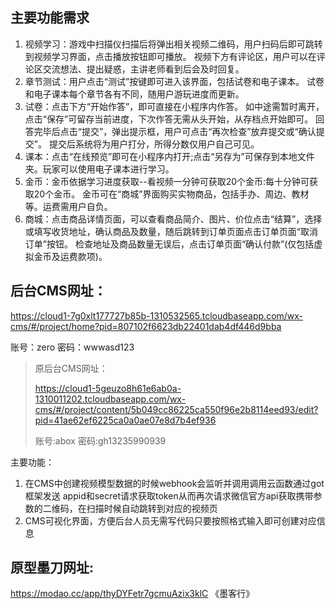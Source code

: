 ## 主要功能需求

1. 视频学习：游戏中扫描仪扫描后将弹出相关视频二维码，用户扫码后即可跳转到视频学习界面，点击播放按钮即可播放。
   视频下方有评论区，用户可以在评论区交流想法、提出疑惑，主讲老师看到后会及时回复。
2. 章节测试：用户点击“测试”按键即可进入该界面，包括试卷和电子课本。
   试卷和电子课本每个章节各有不同，随用户游玩进度而更新。
3. 试卷：点击下方“开始作答”，即可直接在小程序内作答。
   如中途需暂时离开，点击“保存”可留存当前进度，下次作答无需从头开始，从存档点开始即可。
   回答完毕后点击“提交”，弹出提示框，用户可点击“再次检查”放弃提交或“确认提交”。
   提交后系统将为用户打分，所得分数仅用户自己可见。
4. 课本：点击“在线预览”即可在小程序内打开;点击“另存为”可保存到本地文件夹。玩家可以使用电子课本进行学习。
5. 金币：金币依据学习进度获取--看视频一分钟可获取20个金币:每十分钟可获取20个金币。
   金币可在“商城”界面购买实物商品，包括手办、周边、教材等。运费需用户自负。
6. 商城：点击商品详情页面，可以查看商品简介、图片、价位点击“结算”，选择或填写收货地址，确认商品及数量，随后跳转到订单页面点击订单页面“取消订单”按钮。
   检查地址及商品数量无误后，点击订单页面“确认付款”(仅包括虚拟金币及运费款项)。



## 后台CMS网址：

https://cloud1-7g0xlt177727b85b-1310532565.tcloudbaseapp.com/wx-cms/#/project/home?pid=807102f6623db22401dab4df446d9bba

账号：zero
密码：wwwasd123

> 原后台CMS网址：
>
> https://cloud1-5geuzo8h61e6ab0a-1310011202.tcloudbaseapp.com/wx-cms/#/project/content/5b049cc86225ca550f96e2b8114eed93/edit?pid=41ae62ef6225ca0a0ae07e8d7b4ef936
>
> 账号:abox
> 密码:gh13235990939



主要功能：

1. 在CMS中创建视频模型数据的时候webhook会监听并调用调用云函数通过got框架发送 appid和secret请求获取token从而再次请求微信官方api获取携带参数的二维码，在扫描时候自动跳转到对应的视频页
2. CMS可视化界面，方便后台人员无需写代码只要按照格式输入即可创建对应信息

 

## 原型墨刀网址:

https://modao.cc/app/thyDYFetr7gcmuAzix3klC 《墨客行》

